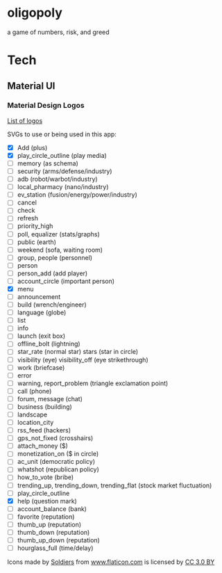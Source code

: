 # oligopoly
a game of numbers, risk, and greed

# Tech
## Material UI
### Material Design Logos
[List of logos](https://material.io/tools/icons/?icon=input&style=baseline)

SVGs to use or being used in this app:

* [x] Add (plus)
* [x] play_circle_outline (play media)
* [ ] memory (as schema)
* [ ] security (arms/defense/industry)
* [ ] adb (robot/warbot/industry)
* [ ] local_pharmacy (nano/industry)
* [ ] ev_station (fusion/energy/power/industry)
* [ ] cancel
* [ ] check
* [ ] refresh
* [ ] priority_high
* [ ] poll, equalizer (stats/graphs)
* [ ] public (earth)
* [ ] weekend (sofa, waiting room)
* [ ] group, people (personnel)
* [ ] person
* [ ] person_add (add player)
* [ ] account_circle (important person)
* [x] menu
* [ ] announcement
* [ ] build (wrench/engineer)
* [ ] language (globe)
* [ ] list
* [ ] info
* [ ] launch (exit box)
* [ ] offline_bolt (lightning)
* [ ] star_rate (normal star) stars (star in circle)
* [ ] visibility (eye) visibility_off (eye strikethrough)
* [ ] work (briefcase)
* [ ] error
* [ ] warning, report_problem (triangle exclamation point)
* [ ] call (phone)
* [ ] forum, message (chat)
* [ ] business (building)
* [ ] landscape
* [ ] location_city
* [ ] rss_feed (hackers)
* [ ] gps_not_fixed (crosshairs)
* [ ] attach_money ($)
* [ ] monetization_on ($ in circle)
* [ ] ac_unit (democratic policy)
* [ ] whatshot (republican policy)
* [ ] how_to_vote (bribe)
* [ ] trending_up, trending_down, trending_flat (stock market fluctuation)
* [ ] play_circle_outline
* [x] help (question mark)
* [ ] account_balance (bank)
* [ ] favorite (reputation)
* [ ] thumb_up (reputation)
* [ ] thumb_down (reputation)
* [ ] thumb_up_down (reputation)
* [ ] hourglass_full (time/delay)

<div>Icons made by <a href="https://www.flaticon.com/authors/freepik" title="Soldiers">Soldiers</a> from <a href="https://www.flaticon.com/"     title="Flaticon">www.flaticon.com</a> is licensed by <a href="http://creativecommons.org/licenses/by/3.0/"     title="Creative Commons BY 3.0" target="_blank">CC 3.0 BY</a></div>
